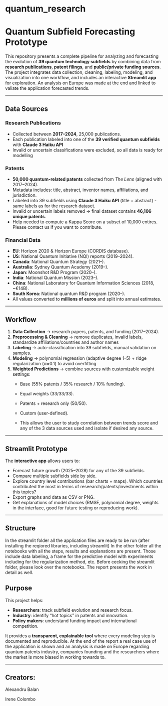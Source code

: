 # quantum_research

# Quantum Subfield Forecasting Prototype

This repository presents a complete pipeline for analyzing and forecasting the evolution of **39 quantum technology subfields** by combining data from **research publications**, **patent filings**, and **public/private funding sources**.  
The project integrates data collection, cleaning, labeling, modeling, and visualization into one workflow, and includes an interactive **Streamlit app** for exploration.
An analysis on Europe was made at the end and linked to valiate the application forecasted trends. 

---

## Data Sources

### Research Publications
- Collected between **2017–2024**, 25,000 publications.  
- Each publication labeled into one of the **39 verified quantum subfields** with **Claude 3 Haiku API**
- Invalid or uncertain classifications were excluded, so all data is ready for modelling 

### Patents
- **50,000 quantum-related patents** collected from *The Lens* (aligned with 2017–2024).  
- Metadata includes: title, abstract, inventor names, affiliations, and jurisdiction.  
- Labeled into 39 subfields using **Claude 3 Haiku API** (title + abstract) - same labels as for the research dataset.  
- Invalid or uncertain labels removed → final dataset contains **46,106 unique patents**.  
- Help needed to compute a Kappa Score on a subset of 10,000 entires. Please contact us if you want to contribute.  

### Financial Data
- **EU**: Horizon 2020 & Horizon Europe (CORDIS database).  
- **US**: National Quantum Initiative (NQI) reports (2019–2024).  
- **Canada**: National Quantum Strategy (2021–).  
- **Australia**: Sydney Quantum Academy (2019–).  
- **Japan**: Moonshot R&D Program (2020–).  
- **India**: National Quantum Mission (2023–).  
- **China**: National Laboratory for Quantum Information Sciences (2018, ~€14B).  
- **South Korea**: National quantum R&D program (2020–).  
- All values converted to **millions of euros** and split into annual estimates.  

---

## Workflow

1. **Data Collection** → research papers, patents, and funding (2017–2024).  
2. **Preprocessing & Cleaning** → remove duplicates, invalid labels, standardize affiliations/countries and author names 
3. **Labeling** → auto-classification into 39 subfields, manual validation on samples.  
4. **Modeling** → polynomial regression (adaptive degree 1–5) + ridge regularization (α=0.1) to avoid overfitting 
5. **Weighted Predictions** → combine sources with customizable weight settings:  
   - Base (55% patents / 35% research / 10% funding).  
   - Equal weights (33/33/33).  
   - Patents + research only (50/50).  
   - Custom (user-defined).
  
   - This allows the user to study correlation between trends score and any of the 3 data sources used and isolate if desired any source. 

---

## Streamlit Prototype

The **interactive app** allows users to:

- Forecast future growth (2025–2028) for any of the 39 subfields.  
- Compare multiple subfields side by side.  
- Explore country level contributions (bar charts + maps). Which countries contributed the most in terms of reseearch/patents/investments within this topics?  
- Export graphs and data as CSV or PNG.  
- Get explanations of model choices (RMSE, polynomial degree, weights in the interface, good for future testing or reproducing work).  

---

## Structure
In the streamlit folder all the application files are ready to be run (after installing the reqiored libraries, including streamlit)
In the other folder all the notebooks with all the steps, results and explanations are present. Those include data labeling, a frame for the predictive model with experiments including for the regularization method, etc.
Before cecking the streamlit folder, please look over the notebooks. 
The report presents the work in detail as well. 

## Purpose

This project helps:

- **Researchers**: track subfield evolution and research focus.  
- **Industry**: identify “hot topics” in patents and innovation.  
- **Policy makers**: understand funding impact and international competition.  

It provides a **transparent, explainable tool** where every modeling step is documented and reproducible.
At the end of the report a real case use of the application is shown and an analysis is made on Europe regarding quantum patents industry, companies founding and the researchers where the market is more biased in working towards to.


---
## Creators:
Alexandru Balan

Irene Colombo




